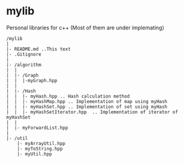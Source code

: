 # mylib
Personal libraries for c++
(Most of them are under implemating)


```
/mylib
|
|- README.md ..This text
|- .Gitignore
|
|- /algorithm
|  |
|  |- /Graph
|  |  |-myGraph.hpp
|  |
|  |- /Hash
|  |  |- myHash.hpp .. Hash calculation method
|  |  |- myHashMap.hpp .. Implementation of map using myHash
|  |  |- myHashSet.hpp .. Implementation of set using myHash
|  |  |- myHashSetIterator.hpp  .. Implementation of iterator of myHashSet
|  |
|  |- myForwardList.hpp
|
|- /util
    |- myArrayUtil.hpp
    |- myToString.hpp
    |- myUtil.hpp
```

